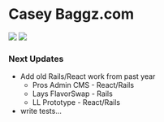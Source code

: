 Casey Baggz.com
================
<img src="https://travis-ci.org/caseybaggz/caseybaggz.svg" />
<img src="https://cloud.githubusercontent.com/assets/4819738/17933175/b025f3b6-69d8-11e6-973c-c4ece3f3b861.png" />


### Next Updates
* Add old Rails/React work from past year
  * Pros Admin CMS - React/Rails
  * Lays FlavorSwap - Rails
  * LL Prototype - React/Rails
* write tests...
